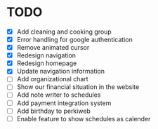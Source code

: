 # TODO

- [x] Add cleaning and cooking group
- [x] Error handling for google authentication
- [x] Remove animated cursor
- [x] Redesign navigation
- [x] Redesign homepage
- [x] Update navigation information
- [ ] Add organizational chart
- [ ] Show our financial situation in the website
- [ ] Add note writer to schedules
- [ ] Add payment integration system
- [ ] Add birthday to perkiweb
- [ ] Enable feature to show schedules as calender
